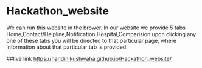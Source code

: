 # Hackathon_website
We can run this website in the brower. 
In our website we provide 5 tabs Home,Contact/Helpline,Notification,Hospital,Comparision upon clicking any one of these tabs you will be directed to that particular page, where information about that particular tab is provided.

##live link
https://nandinikushwaha.github.io/Hackathon_website/
